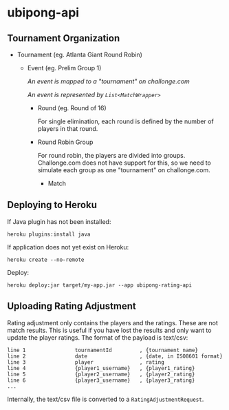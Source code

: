 # ubipong-api

## Tournament Organization

- Tournament (eg. Atlanta Giant Round Robin)

  - Event (eg. Prelim Group 1)

    *An event is mapped to a "tournament" on challonge.com*

    *An event is represented by `List<MatchWrapper>`*

    - Round (eg. Round of 16)

      For single elimination, each round is defined by the number of
      players in that round.

    - Round Robin Group

      For round robin, the players are divided into groups.  Challonge.com
      does not have support for this, so we need to simulate each group
      as one "tournament" on challonge.com.

      - Match

## Deploying to Heroku

If Java plugin has not been installed:

    heroku plugins:install java

If application does not yet exist on Heroku:

    heroku create --no-remote

Deploy:

    heroku deploy:jar target/my-app.jar --app ubipong-rating-api


## Uploading Rating Adjustment

Rating adjustment only contains the players and the ratings.  These are not match results.  This is useful if you
have lost the results and only want to update the player ratings.  The format of the payload is text/csv:

    line 1                tournamentId         , {tournament name}
    line 2                date                 , {date, in ISO8601 format}
    line 3                player               , rating
    line 4                {player1_username}   , {player1_rating}
    line 5                {player2_username}   , {player2_rating}
    line 6                {player3_username}   , {player3_rating}
    ...
Internally, the text/csv file is converted to a `RatingAdjustmentRequest`.

